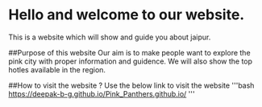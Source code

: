 # Hello and welcome to our website.
This is a website which will show and guide you about jaipur.

##Purpose of this website
Our aim is to make people want to explore the pink city with proper information and guidence.
We will also show the top hotles available in the region.

##How to visit the website ?
Use the below link to visit the website
'''bash
https://deepak-b-g.github.io/Pink_Panthers.github.io/
'''

